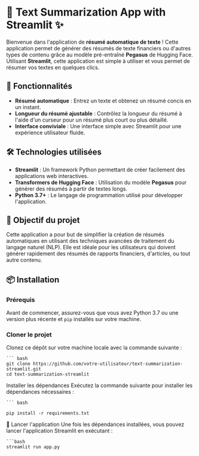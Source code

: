 # 🚀 **Text Summarization App with Streamlit** ✨

Bienvenue dans l'application de **résumé automatique de texte** ! Cette application permet de générer des résumés de texte financiers ou d'autres types de contenu grâce au modèle pré-entraîné **Pegasus** de Hugging Face. Utilisant **Streamlit**, cette application est simple à utiliser et vous permet de résumer vos textes en quelques clics.

## 🌟 **Fonctionnalités**

- **Résumé automatique** : Entrez un texte et obtenez un résumé concis en un instant.
- **Longueur du résumé ajustable** : Contrôlez la longueur du résumé à l'aide d'un curseur pour un résumé plus court ou plus détaillé.
- **Interface conviviale** : Une interface simple avec Streamlit pour une expérience utilisateur fluide.

## 🛠️ **Technologies utilisées**

- **Streamlit** : Un framework Python permettant de créer facilement des applications web interactives.
- **Transformers de Hugging Face** : Utilisation du modèle **Pegasus** pour générer des résumés à partir de textes longs.
- **Python 3.7+** : Le langage de programmation utilisé pour développer l'application.

## 🎯 **Objectif du projet**

Cette application a pour but de simplifier la création de résumés automatiques en utilisant des techniques avancées de traitement du langage naturel (NLP). Elle est idéale pour les utilisateurs qui doivent générer rapidement des résumés de rapports financiers, d'articles, ou tout autre contenu.

## 📦 **Installation**

### Prérequis

Avant de commencer, assurez-vous que vous avez Python 3.7 ou une version plus récente et `pip` installés sur votre machine.

### Cloner le projet

Clonez ce dépôt sur votre machine locale avec la commande suivante :

    ``` bash
    git clone https://github.com/votre-utilisateur/text-summarization-streamlit.git
    cd text-summarization-streamlit

Installer les dépendances
Exécutez la commande suivante pour installer les dépendances nécessaires :
    
    ``` bash
    
    pip install -r requirements.txt
    
🚀 Lancer l'application
Une fois les dépendances installées, vous pouvez lancer l'application Streamlit en exécutant :

    ```bash
    streamlit run app.py
